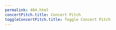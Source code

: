 ```yaml
---
permalink: 404.html
concertPitch.title: Concert Pitch
toggleConcertPitch.title: Toggle Concert Pitch
---
```

